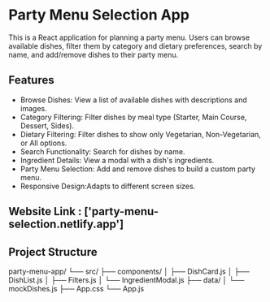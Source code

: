 # Party Menu Selection App

This is a React application for planning a party menu. Users can browse available dishes, filter them by category and dietary preferences, search by name, and add/remove dishes to their party menu.

## Features

- Browse Dishes: View a list of available dishes with descriptions and images.
- Category Filtering: Filter dishes by meal type (Starter, Main Course, Dessert, Sides).
- Dietary Filtering: Filter dishes to show only Vegetarian, Non-Vegetarian, or All options.
- Search Functionality: Search for dishes by name.
- Ingredient Details: View a modal with a dish's ingredients.
- Party Menu Selection: Add and remove dishes to build a custom party menu.
- Responsive Design:Adapts to different screen sizes.

## Website Link : ['party-menu-selection.netlify.app']

## Project Structure

party-menu-app/
└── src/
├── components/
│ ├── DishCard.js
│ ├── DishList.js
│ ├── Filters.js
│ └── IngredientModal.js
├── data/
│ └── mockDishes.js
├── App.css
└── App.js
